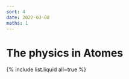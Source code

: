 ```yaml
---
sort: 4
date: 2022-03-08
maths: 1
---
```


# The physics in Atomes

{% include list.liquid all=true %}
